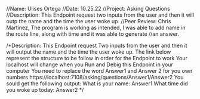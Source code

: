 //Name: Ulises Ortega
//Date: 10.25.22
//Project: Asking Questions
//Description: This Endpoint request two inputs from the user and then it will outp the name and the time the user woke up.
//Peer Review: Chris Martinez, The program is working as intended, I was able to add name in the route line, along with time and it was able to generate
//an answer.


/*Description: This Endpoint request Two inputs from the user and then it will output the name and the time the user woke up.
The link below represent the structure to be follow in order for the Endpoint to work
Your localhost will change when you Run and Debig this Endpoint in your computer
You need to replace the word Answer1 and Answer 2 for you own numbers
https://localhost:7108/asking/questions/Answer1/Answer2
You sould get the following output: 
What is your name: Answer1 What time did you woke up today: Answer2
*/
